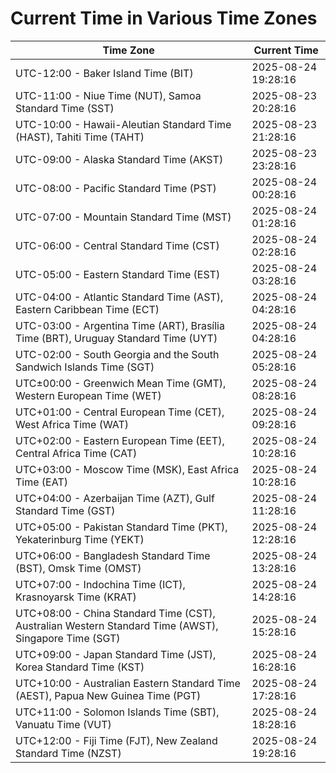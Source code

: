 # Current Time in Various Time Zones

| Time Zone | Current Time |
|-----------|--------------|
| UTC-12:00 - Baker Island Time (BIT) | 2025-08-24 19:28:16 |
| UTC-11:00 - Niue Time (NUT), Samoa Standard Time (SST) | 2025-08-23 20:28:16 |
| UTC-10:00 - Hawaii-Aleutian Standard Time (HAST), Tahiti Time (TAHT) | 2025-08-23 21:28:16 |
| UTC-09:00 - Alaska Standard Time (AKST) | 2025-08-23 23:28:16 |
| UTC-08:00 - Pacific Standard Time (PST) | 2025-08-24 00:28:16 |
| UTC-07:00 - Mountain Standard Time (MST) | 2025-08-24 01:28:16 |
| UTC-06:00 - Central Standard Time (CST) | 2025-08-24 02:28:16 |
| UTC-05:00 - Eastern Standard Time (EST) | 2025-08-24 03:28:16 |
| UTC-04:00 - Atlantic Standard Time (AST), Eastern Caribbean Time (ECT) | 2025-08-24 04:28:16 |
| UTC-03:00 - Argentina Time (ART), Brasília Time (BRT), Uruguay Standard Time (UYT) | 2025-08-24 04:28:16 |
| UTC-02:00 - South Georgia and the South Sandwich Islands Time (SGT) | 2025-08-24 05:28:16 |
| UTC±00:00 - Greenwich Mean Time (GMT), Western European Time (WET) | 2025-08-24 08:28:16 |
| UTC+01:00 - Central European Time (CET), West Africa Time (WAT) | 2025-08-24 09:28:16 |
| UTC+02:00 - Eastern European Time (EET), Central Africa Time (CAT) | 2025-08-24 10:28:16 |
| UTC+03:00 - Moscow Time (MSK), East Africa Time (EAT) | 2025-08-24 10:28:16 |
| UTC+04:00 - Azerbaijan Time (AZT), Gulf Standard Time (GST) | 2025-08-24 11:28:16 |
| UTC+05:00 - Pakistan Standard Time (PKT), Yekaterinburg Time (YEKT) | 2025-08-24 12:28:16 |
| UTC+06:00 - Bangladesh Standard Time (BST), Omsk Time (OMST) | 2025-08-24 13:28:16 |
| UTC+07:00 - Indochina Time (ICT), Krasnoyarsk Time (KRAT) | 2025-08-24 14:28:16 |
| UTC+08:00 - China Standard Time (CST), Australian Western Standard Time (AWST), Singapore Time (SGT) | 2025-08-24 15:28:16 |
| UTC+09:00 - Japan Standard Time (JST), Korea Standard Time (KST) | 2025-08-24 16:28:16 |
| UTC+10:00 - Australian Eastern Standard Time (AEST), Papua New Guinea Time (PGT) | 2025-08-24 17:28:16 |
| UTC+11:00 - Solomon Islands Time (SBT), Vanuatu Time (VUT) | 2025-08-24 18:28:16 |
| UTC+12:00 - Fiji Time (FJT), New Zealand Standard Time (NZST) | 2025-08-24 19:28:16 |

